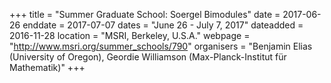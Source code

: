 +++
title = "Summer Graduate School: Soergel Bimodules"
date = 2017-06-26
enddate = 2017-07-07
dates = "June 26 - July 7, 2017"
dateadded = 2016-11-28
location = "MSRI, Berkeley, U.S.A."
webpage = "http://www.msri.org/summer_schools/790"
organisers = "Benjamin Elias (University of Oregon), Geordie Williamson (Max-Planck-Institut für Mathematik)"
+++
